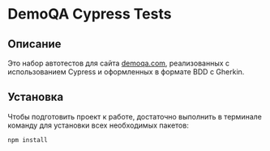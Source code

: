 # DemoQA Cypress Tests

## Описание  
Это набор автотестов для сайта [demoqa.com](https://demoqa.com), реализованных с использованием Cypress и оформленных в формате BDD с Gherkin.

## Установка  
Чтобы подготовить проект к работе, достаточно выполнить в терминале команду для установки всех необходимых пакетов:

```bash
npm install
